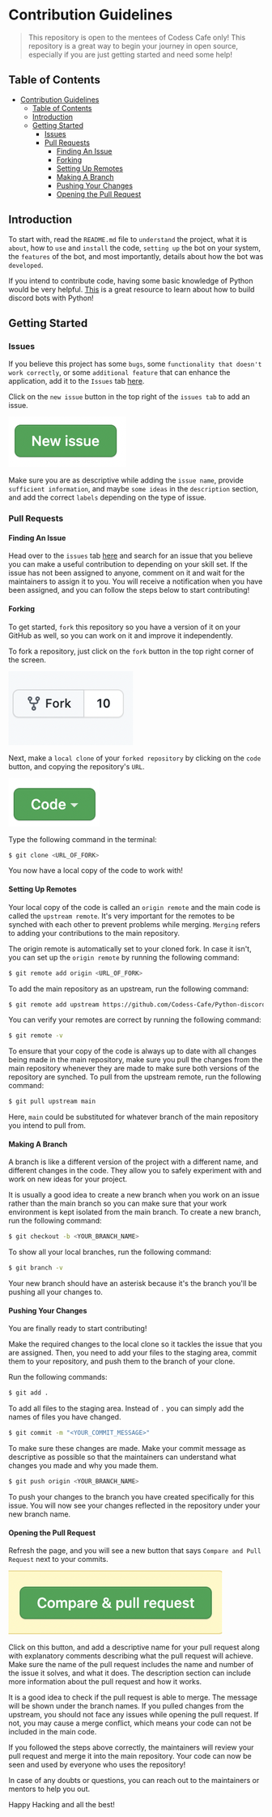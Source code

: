 # Contribution Guidelines

> This repository is open to the mentees of Codess Cafe only! This repository is a great way to begin your journey in open source, especially if you are just getting started and need some help!

## Table of Contents
- [Contribution Guidelines](#contribution-guidelines)
  - [Table of Contents](#table-of-contents)
  - [Introduction](#introduction)
  - [Getting Started](#getting-started)
    - [Issues](#issues)
    - [Pull Requests](#pull-requests)
      - [Finding An Issue](#finding-an-issue)
      - [Forking](#forking)
      - [Setting Up Remotes](#setting-up-remotes)
      - [Making A Branch](#making-a-branch)
      - [Pushing Your Changes](#pushing-your-changes)
      - [Opening the Pull Request](#opening-the-pull-request)

## Introduction

To start with, read the `README.md` file to `understand` the project, what it is `about`, how to `use` and `install` the code, `setting up` the bot on your system, the `features` of the bot, and most importantly, details about how the bot was `developed`.

If you intend to contribute code, having some basic knowledge of Python would be very helpful. [This](https://www.freecodecamp.org/news/create-a-discord-bot-with-python/) is a great resource to learn about how to build discord bots with Python!

## Getting Started

### Issues

If you believe this project has some `bugs`, some `functionality that doesn't work correctly`, or some `additional feature` that can enhance the application, add it to the `Issues` tab [here](https://github.com/Codess-Cafe/Python-discord-bot/issues). 

Click on the `new issue` button in the top right of the `issues tab` to add an issue.

![New Issues Button](./images/newissue.png)

Make sure you are as descriptive while adding the `issue name`, provide `sufficient information`, and maybe `some ideas` in the `description` section, and add the correct `labels` depending on the type of issue. 

### Pull Requests

#### Finding An Issue

Head over to the `issues` tab [here](https://github.com/Codess-Cafe/Python-discord-bot/issues) and search for an issue that you believe you can make a useful contribution to depending on your skill set. If the issue has not been assigned to anyone, comment on it and wait for the maintainers to assign it to you. You will receive a notification when you have been assigned, and you can follow the steps below to start contributing!

#### Forking

To get started, `fork` this repository so you have a version of it on your GitHub as well, so you can work on it and improve it independently. 

To fork a repository, just click on the `fork` button in the top right corner of the screen.

![Fork Button](./images/fork.png)

Next, make a `local clone` of your `forked repository` by clicking on the `code` button, and copying the repository's `URL`.

![Code Button](./images/code.png)

Type the following command in the terminal:

```bash
$ git clone <URL_OF_FORK>
```

You now have a local copy of the code to work with! 

#### Setting Up Remotes

Your local copy of the code is called an `origin remote` and the main code is called the `upstream remote`. It's very important for the remotes to be synched with each other to prevent problems while merging. `Merging` refers to adding your contributions to the main repository.

The origin remote is automatically set to your cloned fork. In case it isn't, you can set up the `origin remote` by running the following command:

```bash
$ git remote add origin <URL_OF_FORK>
```

To add the main repository as an upstream, run the following command:

```bash
$ git remote add upstream https://github.com/Codess-Cafe/Python-discord-bot.git
```

You can verify your remotes are correct by running the following command:

```bash
$ git remote -v
```

To ensure that your copy of the code is always up to date with all changes being made in the main repository, make sure you pull the changes from the main repository whenever they are made to make sure both versions of the repository are synched. To pull from the upstream remote, run the following command:

```bash
$ git pull upstream main
```

Here, `main` could be substituted for whatever branch of the main repository you intend to pull from.

#### Making A Branch

A branch is like a different version of the project with a different name, and different changes in the code. They allow you to safely experiment with and work on new ideas for your project.

It is usually a good idea to create a new branch when you work on an issue rather than the main branch so you can make sure that your work environment is kept isolated from the main branch. To create a new branch, run the following command:

```bash
$ git checkout -b <YOUR_BRANCH_NAME>
```

To show all your local branches, run the following command: 

```bash
$ git branch -v
```

Your new branch should have an asterisk because it's the branch you'll be pushing all your changes to.

#### Pushing Your Changes
 
You are finally ready to start contributing!

Make the required changes to the local clone so it tackles the issue that you are assigned. Then, you need to add your files to the staging area, commit them to your repository, and push them to the branch of your clone.

Run the following commands:

```bash
$ git add .
```

To add all files to the staging area. Instead of `.` you can simply add the names of files you have changed.

```bash
$ git commit -m "<YOUR_COMMIT_MESSAGE>"
```

To make sure these changes are made. Make your commit message as descriptive as possible so that the maintainers can understand what changes you made and why you made them.

```bash
$ git push origin <YOUR_BRANCH_NAME>
```

To push your changes to the branch you have created specifically for this issue. You will now see your changes reflected in the repository under your new branch name.

#### Opening the Pull Request 

Refresh the page, and you will see a new button that says `Compare and Pull Request` next to your commits.

![Compare and Pull Request](./images/pullrequest.png)

Click on this button, and add a descriptive name for your pull request along with explanatory comments describing what the pull request will achieve. Make sure the name of the pull request includes the name and number of the issue it solves, and what it does. The description section can include more information about the pull request and how it works.

It is a good idea to check if the pull request is able to merge. The message will be shown under the branch names. If you pulled changes from the upstream, you should not face any issues while opening the pull request. If not, you may cause a merge conflict, which means your code can not be included in the main code.

If you followed the steps above correctly, the maintainers will review your pull request and merge it into the main repository. Your code can now be seen and used by everyone who uses the repository!



In case of any doubts or questions, you can reach out to the maintainers or mentors to help you out. 

Happy Hacking and all the best!
